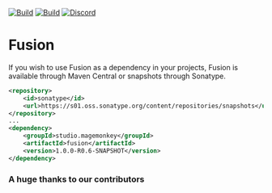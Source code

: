 [![Build](https://github.com/promcteam/fusion/actions/workflows/release.yml/badge.svg?branch=main)](https://s01.oss.sonatype.org/content/repositories/releases/studio/magemonkey/fusion/1.0.0-R0.6-SNAPSHOT)
[![Build](https://github.com/promcteam/fusion/actions/workflows/devbuild.yml/badge.svg?branch=dev)](https://s01.oss.sonatype.org/content/repositories/snapshots/studio/magemonkey/fusion/1.0.0-R0.6-SNAPSHOT)
[![Discord](https://dcbadge.vercel.app/api/server/6UzkTe6RvW?style=flat)](https://discord.gg/6UzkTe6RvW)

# Fusion

If you wish to use Fusion as a dependency in your projects, Fusion is available through Maven Central
or snapshots through Sonatype.

```xml
<repository>
    <id>sonatype</id>
    <url>https://s01.oss.sonatype.org/content/repositories/snapshots</url>
</repository>
...
<dependency>
    <groupId>studio.magemonkey</groupId>
    <artifactId>fusion</artifactId>
    <version>1.0.0-R0.6-SNAPSHOT</version>
</dependency>
```

### A huge thanks to our contributors

<a href="https://github.com/promcteam/fusion/graphs/contributors">
<img src="https://contrib.rocks/image?repo=promcteam/fusion"  alt=""/>
</a>

